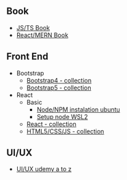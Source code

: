 ## Book
- [JS/TS Book](https://github.com/winandiaris/b_other/edit/main/js_ts_book.md)
- [React/MERN Book](https://github.com/winandiaris/b_other/blob/main/ReactBook.md)

## Front End
- Bootstrap
  - [Bootstrap4 - collection](https://github.com/ArisOther/Frontend/tree/bootstrap4)
  - [Bootstrap5 - collection](https://github.com/ArisOther/Frontend/tree/master)
- React
  - Basic
    - [Node/NPM instalation ubuntu](https://www.geeksforgeeks.org/installation-of-node-js-on-linux/)
    - [Setup node WSL2](https://docs.microsoft.com/en-us/windows/dev-environment/javascript/nodejs-on-wsl)
  - [React - collection](https://github.com/winandiaris/b_other/blob/main/react-collection.md)
  - [HTML5/CSS/JS - collection](https://github.com/winandiaris/b_other/blob/main/html_css_js.md)

## UI/UX
- [UI/UX udemy a to z](https://github.com/winandiaris/b_other/blob/main/UI_UX_udemy.md)
